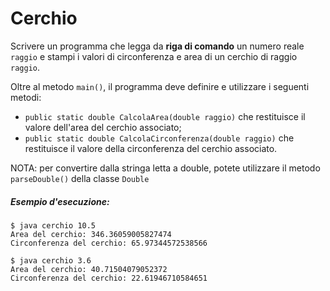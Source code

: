 # Cerchio

Scrivere un programma che legga da **riga di comando** un numero reale `raggio` e stampi i valori di circonferenza e area di un cerchio di raggio `raggio`.

Oltre al metodo `main()`, il programma deve definire e utilizzare i seguenti metodi:
* `public static double CalcolaArea(double raggio)` che restituisce il valore dell'area del cerchio associato;
* `public static double CalcolaCirconferenza(double raggio)` che restituisce il valore della circonferenza del cerchio associato.

NOTA: per convertire dalla stringa letta a double, potete utilizzare il metodo `parseDouble()` della classe `Double`

##### Esempio d'esecuzione:

```text
$ java cerchio 10.5
Area del cerchio: 346.36059005827474
Circonferenza del cerchio: 65.97344572538566

$ java cerchio 3.6
Area del cerchio: 40.71504079052372
Circonferenza del cerchio: 22.61946710584651
```
